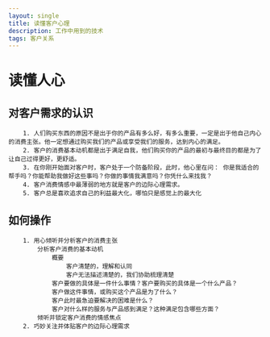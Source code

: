 ```yaml
---
layout: single
title: 读懂客户心理
description: 工作中用到的技术
tags: 客户关系
---
```

# 读懂人心
## 对客户需求的认识
		1. 人们购买东西的原因不是出于你的产品有多么好，有多么重要，一定是出于他自己内心的消费主张。他一定想通过购买我们的产品或享受我们的服务，达到内心的满足。
		2. 客户的消费基本动机都是出于满足自我，他们购买你的产品的最初与最终目的都是为了让自己过得更好，更舒适。
		3. 在你刚开始面对客户时，客户处于一个防备阶段，此时，他心里在问： 你是我适合的帮手吗？你能帮助我做好这些事吗？你做的事情我满意吗？你凭什么来找我？ 
		4. 客户消费情感中最薄弱的地方就是客户的边际心理需求。
		5. 客户总是喜欢追求自己的利益最大化，哪怕只是感觉上的最大化
## 如何操作
		1. 用心倾听并分析客户的消费主张
			分析客户消费的基本动机
				概要
					客户清楚的，理解和认同
					客户无法描述清楚的，我们协助梳理清楚
				客户要做的具体是一件什么事情？客户要购买的具体是一个什么产品？
				客户做这件事情，或购买这个产品是为了什么？
				客户此时最急迫要解决的困难是什么？
				客户对什么样的服务与产品感到满足？这种满足包含哪些方面？
			倾听并锁定客户消费的情感焦点
		2. 巧妙关注并体贴客户的边际心理需求